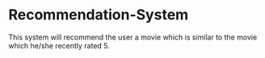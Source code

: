 # Recommendation-System
This system will recommend the user a movie which is similar to the movie which he/she recently rated 5.
